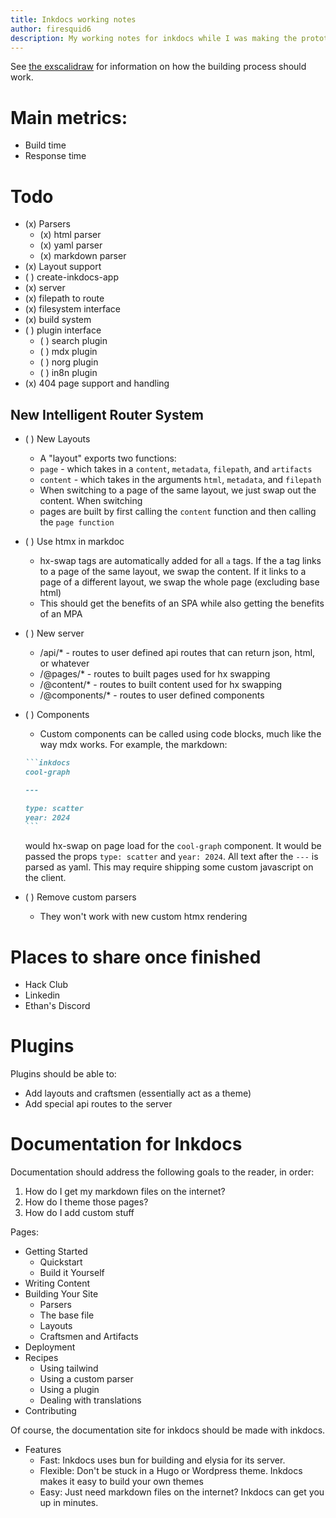```yaml
---
title: Inkdocs working notes
author: firesquid6
description: My working notes for inkdocs while I was making the prototype and initial version of inkdocs.
---
```


See [the exscalidraw](https://excalidraw.com/#json=vLl1eq1dLLDo3hOySVoLH,SXJzVd3g2NH7nvJ8IWnngg) for information on how the building process should work.

# Main metrics:

- Build time
- Response time

# Todo

- (x) Parsers
  - (x) html parser
  - (x) yaml parser
  - (x) markdown parser
- (x) Layout support
- ( ) create-inkdocs-app
- (x) server
- (x) filepath to route
- (x) filesystem interface
- (x) build system
- ( ) plugin interface
  - ( ) search plugin
  - ( ) mdx plugin
  - ( ) norg plugin
  - ( ) in8n plugin
- (x) 404 page support and handling

## New Intelligent Router System

- ( ) New Layouts
  - A "layout" exports two functions:
  - `page` - which takes in a `content`, `metadata`, `filepath`, and `artifacts`
  - `content` - which takes in the arguments `html`, `metadata`, and `filepath`
  - When switching to a page of the same layout, we just swap out the content. When switching
  - pages are built by first calling the `content` function and then calling the `page function`
- ( ) Use htmx in markdoc
  - hx-swap tags are automatically added for all `a` tags. If the a tag links to a page of the same layout, we swap the content. If it links to a page of a different layout, we swap the whole page (excluding base html)
  - This should get the benefits of an SPA while also getting the benefits of an MPA
- ( ) New server
  - /api/\* - routes to user defined api routes that can return json, html, or whatever
  - /@pages/\* - routes to built pages used for hx swapping
  - /@content/\* - routes to built content used for hx swapping
  - /@components/\* - routes to user defined components
- ( ) Components

  - Custom components can be called using code blocks, much like the way mdx works. For example, the markdown:

  ````markdown
  ```inkdocs
  cool-graph

  ---

  type: scatter
  year: 2024
  ```
  ````

  would hx-swap on page load for the `cool-graph` component. It would be passed the props `type: scatter` and `year: 2024`. All text after the `---` is parsed as yaml. This may require shipping some custom javascript on the client.

- ( ) Remove custom parsers
  - They won't work with new custom htmx rendering

# Places to share once finished

- Hack Club
- Linkedin
- Ethan's Discord

# Plugins

Plugins should be able to:

- Add layouts and craftsmen (essentially act as a theme)
- Add special api routes to the server

# Documentation for Inkdocs

Documentation should address the following goals to the reader, in order:

1. How do I get my markdown files on the internet?
2. How do I theme those pages?
3. How do I add custom stuff

Pages:

- Getting Started
  - Quickstart
  - Build it Yourself
- Writing Content
- Building Your Site
  - Parsers
  - The base file
  - Layouts
  - Craftsmen and Artifacts
- Deployment
- Recipes
  - Using tailwind
  - Using a custom parser
  - Using a plugin
  - Dealing with translations
- Contributing

Of course, the documentation site for inkdocs should be made with inkdocs.

- Features
  - Fast: Inkdocs uses bun for building and elysia for its server.
  - Flexible: Don't be stuck in a Hugo or Wordpress theme. Inkdocs makes it easy to build your own themes
  - Easy: Just need markdown files on the internet? Inkdocs can get you up in minutes.
